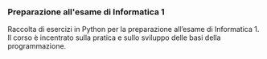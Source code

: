 ### Preparazione all'esame di Informatica 1

Raccolta di esercizi in Python per la preparazione all’esame di Informatica 1.
Il corso è incentrato sulla pratica e sullo sviluppo delle basi della programmazione.

